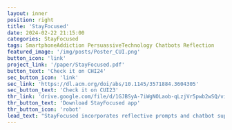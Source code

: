 ```yaml
---
layout: inner
position: right
title: 'StayFocused'
date: 2024-02-22 21:15:00
categories: StayFocused
tags: SmartphoneAddiction PersuassiveTechnology Chatbots Reflection
featured_image: '/img/posts/Poster_CUI.png'
button_icon: 'link'
project_link: '/paper/StayFocused.pdf'
button_text: 'Check it on CHI24'
sec_button_icon: 'link'
sec_link: 'https://dl.acm.org/doi/abs/10.1145/3571884.3604305'
sec_button_text: 'Check it on CUI23'
thr_link: 'drive.google.com/file/d/1GJBSyA-7iWgNOLaob-qLzjVr5pwb2wSQ/view?usp=drive_link'
thr_button_text: 'Download StayFocused app'
thr_button_icon: 'robot'
lead_text: "StayFocused incorporates reflective prompts and chatbot support to assist individuals to be aware of their smartphone use and focus on their tasks at hand."
---
```

